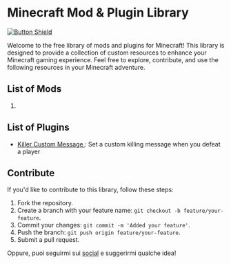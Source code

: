 # Minecraft Mod & Plugin Library
[![Button Shield]][Shield]

[Shield]: https://linktr.ee/hacknseek
[Button Shield]: https://img.shields.io/badge/Social-37a779?style=for-the-badge

Welcome to the free library of mods and plugins for Minecraft! This library is designed to provide a collection of custom resources to enhance your Minecraft gaming experience. Feel free to explore, contribute, and use the following resources in your Minecraft adventure.

## List of Mods

1. 

## List of Plugins

- [Killer Custom Message ](https://github.com/SeekNHack/killer_custom_message_mc_plugin): Set a custom killing message when you defeat a player


## Contribute

If you'd like to contribute to this library, follow these steps:

1. Fork the repository.
2. Create a branch with your feature name: `git checkout -b feature/your-feature`.
3. Commit your changes: `git commit -m 'Added your feature'`.
4. Push the branch: `git push origin feature/your-feature`.
5. Submit a pull request.

Oppure, puoi seguirmi sui [social](http://linktr.ee/hacknseek) e suggerirmi qualche idea!
